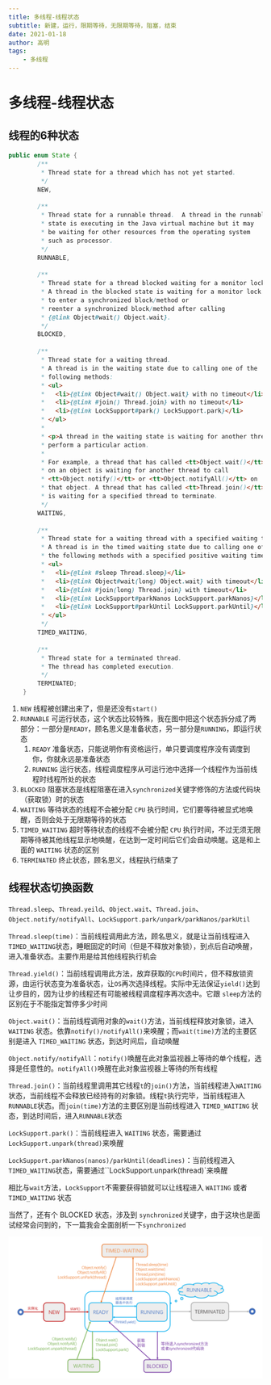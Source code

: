 ```yaml
---
title: 多线程-线程状态
subtitle: 新建，运行，限期等待，无限期等待，阻塞，结束
date: 2021-01-18
author: 高明
tags:
	- 多线程
---
```




# 多线程-线程状态

## 线程的6种状态

```java
public enum State {
        /**
         * Thread state for a thread which has not yet started.
         */
        NEW,

        /**
         * Thread state for a runnable thread.  A thread in the runnable
         * state is executing in the Java virtual machine but it may
         * be waiting for other resources from the operating system
         * such as processor.
         */
        RUNNABLE,

        /**
         * Thread state for a thread blocked waiting for a monitor lock.
         * A thread in the blocked state is waiting for a monitor lock
         * to enter a synchronized block/method or
         * reenter a synchronized block/method after calling
         * {@link Object#wait() Object.wait}.
         */
        BLOCKED,

        /**
         * Thread state for a waiting thread.
         * A thread is in the waiting state due to calling one of the
         * following methods:
         * <ul>
         *   <li>{@link Object#wait() Object.wait} with no timeout</li>
         *   <li>{@link #join() Thread.join} with no timeout</li>
         *   <li>{@link LockSupport#park() LockSupport.park}</li>
         * </ul>
         *
         * <p>A thread in the waiting state is waiting for another thread to
         * perform a particular action.
         *
         * For example, a thread that has called <tt>Object.wait()</tt>
         * on an object is waiting for another thread to call
         * <tt>Object.notify()</tt> or <tt>Object.notifyAll()</tt> on
         * that object. A thread that has called <tt>Thread.join()</tt>
         * is waiting for a specified thread to terminate.
         */
        WAITING,

        /**
         * Thread state for a waiting thread with a specified waiting time.
         * A thread is in the timed waiting state due to calling one of
         * the following methods with a specified positive waiting time:
         * <ul>
         *   <li>{@link #sleep Thread.sleep}</li>
         *   <li>{@link Object#wait(long) Object.wait} with timeout</li>
         *   <li>{@link #join(long) Thread.join} with timeout</li>
         *   <li>{@link LockSupport#parkNanos LockSupport.parkNanos}</li>
         *   <li>{@link LockSupport#parkUntil LockSupport.parkUntil}</li>
         * </ul>
         */
        TIMED_WAITING,

        /**
         * Thread state for a terminated thread.
         * The thread has completed execution.
         */
        TERMINATED;
    }
```

1. `NEW` 线程被创建出来了，但是还没有`start()`
2. `RUNNABLE` 可运行状态，这个状态比较特殊，我在图中把这个状态拆分成了两部分：一部分是`READY`，顾名思义是准备状态，另一部分是`RUNNING`，即运行状态
   1. `READY` 准备状态，只能说明你有资格运行，单只要调度程序没有调度到你，你就永远是准备状态
   2. `RUNNING` 运行状态，线程调度程序从可运行池中选择一个线程作为当前线程时线程所处的状态
3. `BLOCKED` 阻塞状态是线程阻塞在进入`synchronized`关键字修饰的方法或代码块（获取锁）时的状态
4. `WAITING` 等待状态的线程不会被分配 `CPU` 执行时间，它们要等待被显式地唤醒，否则会处于无限期等待的状态
5. `TIMED_WAITING` 超时等待状态的线程不会被分配 `CPU` 执行时间，不过无须无限期等待被其他线程显示地唤醒，在达到一定时间后它们会自动唤醒。这是和上面的 `WAITING` 状态的区别
6. `TERMINATED` 终止状态，顾名思义，线程执行结束了

## 线程状态切换函数

`Thread.sleep`、`Thread.yeild`、`Object.wait`、`Thread.join`、`Object.notify/notifyAll`、`LockSupport.park/unpark/parkNanos/parkUtil`

`Thread.sleep(time)`：当前线程调用此方法，顾名思义，就是让当前线程进入`TIMED_WAITING`状态，睡眠固定的时间（但是不释放对象锁），到点后自动唤醒，进入准备状态。主要作用是给其他线程执行机会

`Thread.yield()`：当前线程调用此方法，放弃获取的`CPU`时间片，但不释放锁资源，由运行状态变为准备状态，让`OS`再次选择线程。实际中无法保证`yield()`达到让步目的，因为让步的线程还有可能被线程调度程序再次选中。它跟 `sleep`方法的区别在于不能指定暂停多少时间

`Object.wait()`：当前线程调用对象的`wait()`方法，当前线程释放对象锁，进入`WAITING` 状态。依靠`notify()/notifyAll()`来唤醒；而`wait(time)`方法的主要区别是进入 `TIMED_WAITING` 状态，到达时间后，自动唤醒

`Object.notify/notifyAll`：`notify()`唤醒在此对象监视器上等待的单个线程，选择是任意性的。`notifyAll()`唤醒在此对象监视器上等待的所有线程

`Thread.join()`：当前线程里调用其它线程`t`的`join()`方法，当前线程进入`WAITING`状态，当前线程不会释放已经持有的对象锁。线程`t`执行完毕，当前线程进入`RUNNABLE`状态。而`join(time)`方法的主要区别是当前线程进入 `TIMED_WAITING` 状态，到达时间后，进入`RUNNABLE`状态

`LockSupport.park()`：当前线程进入 `WAITING` 状态，需要通过`LockSupport.unpark(thread)`来唤醒

`LockSupport.parkNanos(nanos)/parkUntil(deadlines)`：当前线程进入`TIMED_WAITING`状态，需要通过``LockSupport.unpark(thread)`来唤醒

相比与`wait`方法，`LockSupport`不需要获得锁就可以让线程进入 `WAITING` 或者 `TIMED_WAITING` 状态

当然了，还有个 BLOCKED 状态，涉及到 `synchronized`关键字，由于这块也是面试经常会问到的，下一篇我会全面剖析一下`synchronized`

![img](多线程-线程状态/2020041810160437.png)

